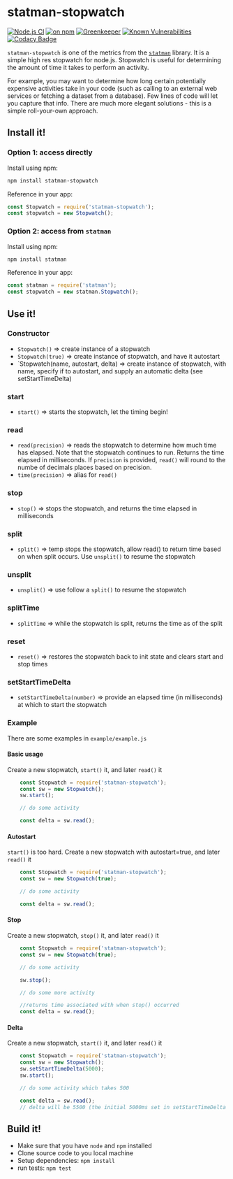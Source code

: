# statman-stopwatch 

[![Node.js CI](https://github.com/jasonray/statman-stopwatch/actions/workflows/node.js.yml/badge.svg)](https://github.com/jasonray/statman-stopwatch/actions/workflows/node.js.yml) [![on npm](http://img.shields.io/npm/v/statman-stopwatch.svg?style=flat)](https://www.npmjs.org/package/statman-stopwatch) 
[![Greenkeeper](https://badges.greenkeeper.io/jasonray/statman-stopwatch.svg)](https://greenkeeper.io/) [![Known Vulnerabilities](https://snyk.io/test/github/jasonray/statman-stopwatch/badge.svg)](https://snyk.io/test/github/jasonray/statman-stopwatch) [![Codacy Badge](https://app.codacy.com/project/badge/Grade/1afa7995fa5c4f7ba94d06d2a8fb3086)](https://app.codacy.com/gh/jasonray/statman-stopwatch/dashboard?utm_source=gh&utm_medium=referral&utm_content=&utm_campaign=Badge_grade)

`statman-stopwatch` is one of the metrics from the [`statman`](https://github.com/jasonray/statman) library.  It is a simple high res stopwatch for node.js.  Stopwatch is useful for determining the amount of time it takes to perform an activity.

For example, you may want to determine how long certain potentially expensive activities take in your code (such as calling to an external web services or fetching a dataset from a database).  Few lines of code will let you capture that info.  There are much more elegant solutions - this is a simple roll-your-own approach.

## Install it!
### Option 1: access directly
Install using npm:
``` bash
npm install statman-stopwatch
```

Reference in your app:
``` javascript
const Stopwatch = require('statman-stopwatch');
const stopwatch = new Stopwatch();
```

### Option 2: access from `statman`
Install using npm:
``` bash
npm install statman
```

Reference in your app:
``` javascript
const statman = require('statman');
const stopwatch = new statman.Stopwatch();
```

## Use it!
### Constructor
-   `Stopwatch()` => create instance of a stopwatch
-   `Stopwatch(true)` => create instance of stopwatch, and have it autostart
-   `Stopwatch(name, autostart, delta) => create instance of stopwatch, with name, specify if to autostart, and supply an automatic delta (see setStartTimeDelta)

### start
-   `start()` => starts the stopwatch, let the timing begin!

### read
-   `read(precision)` => reads the stopwatch to determine how much time has elapsed.  Note that the stopwatch continues to run.  Returns the time elapsed in milliseconds.  If `precision` is provided, `read()` will round to the numbe of decimals places based on precision.
-   `time(precision)` => alias for `read()`

### stop
-   `stop()` => stops the stopwatch, and returns the time elapsed in milliseconds

### split
-   `split()` => temp stops the stopwatch, allow read() to return time based on when split occurs.  Use `unsplit()` to resume the stopwatch

### unsplit
-   `unsplit()` => use follow a `split()` to resume the stopwatch

### splitTime
-   `splitTime` => while the stopwatch is split, returns the time as of the split

### reset
-   `reset()` => restores the stopwatch back to init state and clears start and stop times

### setStartTimeDelta
-   `setStartTimeDelta(number)` => provide an elapsed time (in milliseconds) at which to start the stopwatch

### Example

There are some examples in `example/example.js`

#### Basic usage
Create a new stopwatch, `start()` it, and later `read()` it
``` javascript
    const Stopwatch = require('statman-stopwatch');
    const sw = new Stopwatch();
    sw.start();

    // do some activity

    const delta = sw.read();
 ```

#### Autostart
`start()` is too hard.  Create a new stopwatch with autostart=true, and later `read()` it
``` javascript
    const Stopwatch = require('statman-stopwatch');
    const sw = new Stopwatch(true);

    // do some activity

    const delta = sw.read();
 ```

#### Stop
Create a new stopwatch, `stop()` it, and later `read()` it
``` javascript
    const Stopwatch = require('statman-stopwatch');
    const sw = new Stopwatch(true);

    // do some activity

    sw.stop();

    // do some more activity

    //returns time associated with when stop() occurred
    const delta = sw.read();
 ```

#### Delta
Create a new stopwatch, `start()` it, and later `read()` it
``` javascript
    const Stopwatch = require('statman-stopwatch');
    const sw = new Stopwatch();
    sw.setStartTimeDelta(5000);
    sw.start();

    // do some activity which takes 500

    const delta = sw.read();
    // delta will be 5500 (the initial 5000ms set in setStartTimeDelta plus the elapsed 500ms)
 ```
 
## Build it!
-   Make sure that you have `node` and `npm` installed
-   Clone source code to you local machine
-   Setup dependencies: `npm install`
-   run tests: `npm test`
